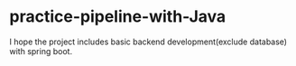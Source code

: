 # practice-pipeline-with-Java
I hope the project includes basic backend development(exclude database) with spring boot.
